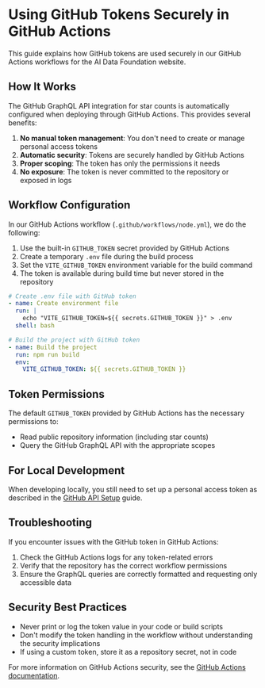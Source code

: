 # Using GitHub Tokens Securely in GitHub Actions

This guide explains how GitHub tokens are used securely in our GitHub Actions workflows for the AI Data Foundation website.

## How It Works

The GitHub GraphQL API integration for star counts is automatically configured when deploying through GitHub Actions. This provides several benefits:

1. **No manual token management**: You don't need to create or manage personal access tokens
2. **Automatic security**: Tokens are securely handled by GitHub Actions
3. **Proper scoping**: The token has only the permissions it needs
4. **No exposure**: The token is never committed to the repository or exposed in logs

## Workflow Configuration

In our GitHub Actions workflow (`.github/workflows/node.yml`), we do the following:

1. Use the built-in `GITHUB_TOKEN` secret provided by GitHub Actions
2. Create a temporary `.env` file during the build process
3. Set the `VITE_GITHUB_TOKEN` environment variable for the build command
4. The token is available during build time but never stored in the repository

```yaml
# Create .env file with GitHub token
- name: Create environment file
  run: |
    echo "VITE_GITHUB_TOKEN=${{ secrets.GITHUB_TOKEN }}" > .env
  shell: bash

# Build the project with GitHub token
- name: Build the project
  run: npm run build
  env:
    VITE_GITHUB_TOKEN: ${{ secrets.GITHUB_TOKEN }}
```

## Token Permissions

The default `GITHUB_TOKEN` provided by GitHub Actions has the necessary permissions to:

- Read public repository information (including star counts)
- Query the GitHub GraphQL API with the appropriate scopes

## For Local Development

When developing locally, you still need to set up a personal access token as described in the [GitHub API Setup](../GITHUB-API-SETUP.md) guide.

## Troubleshooting

If you encounter issues with the GitHub token in GitHub Actions:

1. Check the GitHub Actions logs for any token-related errors
2. Verify that the repository has the correct workflow permissions
3. Ensure the GraphQL queries are correctly formatted and requesting only accessible data

## Security Best Practices

- Never print or log the token value in your code or build scripts
- Don't modify the token handling in the workflow without understanding the security implications
- If using a custom token, store it as a repository secret, not in code

For more information on GitHub Actions security, see the [GitHub Actions documentation](https://docs.github.com/en/actions/security-guides/security-hardening-for-github-actions). 